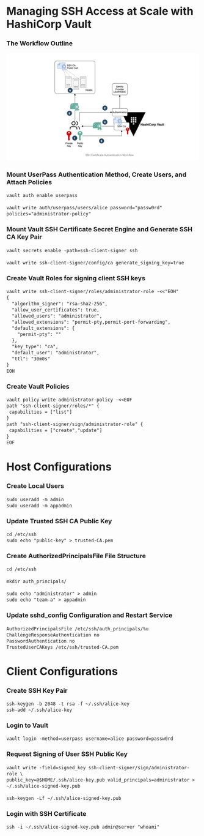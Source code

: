 # Managing SSH Access at Scale with HashiCorp Vault

### The Workflow Outline

![WORK FLOW!](workflow.webp)

### Mount UserPass Authentication Method, Create Users, and Attach Policies
```
vault auth enable userpass
 
vault write auth/userpass/users/alice password="passw0rd" policies="administrator-policy"
```

### Mount Vault SSH Certificate Secret Engine and Generate SSH CA Key Pair
```
vault secrets enable -path=ssh-client-signer ssh
 
vault write ssh-client-signer/config/ca generate_signing_key=true
```

### Create Vault Roles for signing client SSH keys
```
vault write ssh-client-signer/roles/administrator-role -<<"EOH"
{
  "algorithm_signer": "rsa-sha2-256",
  "allow_user_certificates": true,
  "allowed_users": "administrator",
  "allowed_extensions": "permit-pty,permit-port-forwarding",
  "default_extensions": {
    "permit-pty": ""
  },
  "key_type": "ca",
  "default_user": "administrator",
  "ttl": "30m0s"
}
EOH
```

### Create Vault Policies
```
vault policy write administrator-policy -<<EOF
path "ssh-client-signer/roles/*" {
 capabilities = ["list"]
}
path "ssh-client-signer/sign/administrator-role" {
 capabilities = ["create","update"]
}
EOF
```

# Host Configurations

### Create Local Users
```
sudo useradd -m admin
sudo useradd -m appadmin
```

### Update Trusted SSH CA Public Key
```
cd /etc/ssh
sudo echo "public-key" > trusted-CA.pem
```

### Create AuthorizedPrincipalsFile File Structure
```
cd /etc/ssh
 
mkdir auth_principals/
 
sudo echo "administrator" > admin
sudo echo "team-a" > appadmin
```

### Update sshd_config Configuration and Restart Service
```
AuthorizedPrincipalsFile /etc/ssh/auth_principals/%u
ChallengeResponseAuthentication no
PasswordAuthentication no
TrustedUserCAKeys /etc/ssh/trusted-CA.pem
```

# Client Configurations

### Create SSH Key Pair
```
ssh-keygen -b 2048 -t rsa -f ~/.ssh/alice-key
ssh-add ~/.ssh/alice-key
```

### Login to Vault
```
vault login -method=userpass username=alice password=passw0rd
```

### Request Signing of User SSH Public Key
```
vault write -field=signed_key ssh-client-signer/sign/administrator-role \
public_key=@$HOME/.ssh/alice-key.pub valid_principals=administrator > ~/.ssh/alice-signed-key.pub

ssh-keygen -Lf ~/.ssh/alice-signed-key.pub
```

### Login with SSH Certificate
```
ssh -i ~/.ssh/alice-signed-key.pub admin@server "whoami"
```